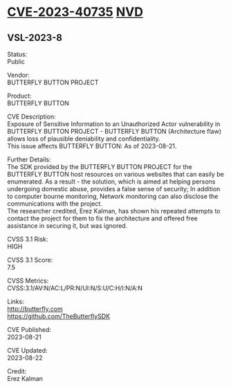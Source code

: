 
# [CVE-2023-40735](https://www.cve.org/CVERecord?id=CVE-2023-40735) [NVD](https://nvd.nist.gov/vuln/detail/CVE-2023-40735)

## VSL-2023-8

Status:  
Public  
  
Vendor:  
BUTTERFLY BUTTON PROJECT  
  
Product:  
BUTTERFLY BUTTON  
  
CVE Description:  
Exposure of Sensitive Information to an Unauthorized Actor vulnerability in BUTTERFLY BUTTON PROJECT - BUTTERFLY BUTTON (Architecture flaw) allows loss of plausible deniability and confidentiality.  
This issue affects BUTTERFLY BUTTON: As of 2023-08-21.  
  
Further Details:  
The SDK provided by the BUTTERFLY BUTTON PROJECT for the BUTTERFLY BUTTON host resources on various websites that can easily be enumerated.
As a result - the solution, which is aimed at helping persons undergoing domestic abuse, provides a false sense of security; In addition to computer
bourne monitoring, Network monitoring can also disclose the communications with the project.  
The researcher credited, Erez Kalman, has shown his repeated attempts to contact the project for them to fix the architecture and offered
free assistance in securing it, but was ignored.  
  
CVSS 3.1 Risk:  
HIGH  
  
CVSS 3.1 Score:  
7.5  
  
CVSS Metrics:  
CVSS:3.1/AV:N/AC:L/PR:N/UI:N/S:U/C:H/I:N/A:N  
  
Links:  
http://butterfly.com  
https://github.com/TheButterflySDK  
  
CVE Published:  
2023-08-21  
  
CVE Updated:  
2023-08-22  
  
Credit:  
Erez Kalman
